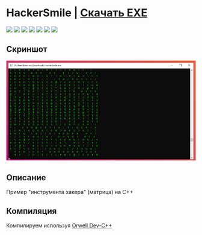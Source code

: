 # HackerSmile | [Скачать EXE](https://github.com/Zalexanninev15/HackerSmile/releases/latest)

[![](https://img.shields.io/badge/OS-Windows-informational?logo=windows)](https://github.com/Zalexanninev15/HackerSmile)
[![](https://img.shields.io/github/v/release/Zalexanninev15/HackerSmile)](https://github.com/Zalexanninev15/HackerSmile/releases/latest)
[![](https://img.shields.io/github/downloads/Zalexanninev15/HackerSmile/total.svg)](https://github.com/Zalexanninev15/HackerSmile/releases)
[![](https://img.shields.io/github/last-commit/Zalexanninev15/HackerSmile)](https://github.com/Zalexanninev15/HackerSmile/commits/master)
[![](https://img.shields.io/badge/license-GPLv3-ligthgreen.svg)](LICENSE)
[![](https://img.shields.io/badge/donate-QIWI-FF8C00.svg)](https://qiwi.com/n/ZALEXANNINEV15)
[![](https://img.shields.io/badge/donate-YooMoney-8B3FFD.svg)](https://yoomoney.ru/to/410015106319420)

## Скриншот

![](https://github.com/Zalexanninev15/HackerSmile/blob/master/screenshot.png?raw=true)

## Описание

Пример "инструмента хакера" (матрица) на C++ 

## Компиляция
Компилируем используя [Orwell Dev-C++](https://sourceforge.net/projects/orwelldevcpp/)
